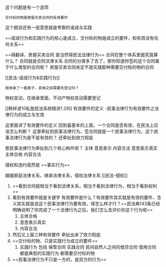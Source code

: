 
这个问题是有一个选项
```
交付标的物是房屋买卖合同的有效要件
```
这个题目还有一层意思就是考察的诺成与实践

==诺成行为和实践行为的核心是成立，交付标的物是成立的要件，和有效没有任何关系==

==得翻译，房屋买卖合同  是当然得民法法律行为==
合同在整个体系里面究竟算什么？
合同就是合同法律关系
合同的分类多了去了，那你知道你签的这个合同属于什么类型的合同呢？
房屋买卖合同肯定不是实践那种需要交付标的物的合同


[[民法-诺成行为&实践行为]]  


```
我继承了一套房子，卖掉之前需要先登记吗？
```
物权变动，在继承里面，不动产物权变动需要登记


[[韩祥波10私塾民法系统精讲1.29]]  有效要件的定义  -民事法律行为有效要件之法律行为的成立与生效

这里面讲了有效要件的定义
回到最基本的上面，一个合同是否有效，在民法上应该怎么判断？
这里牵扯到民事法律行为，签合同就是一个民事法律行为，这个民事法律行为是不是有效的？
还牵扯到效力瑕疵

那民事法律行为牵扯到几个核心构件呢？
	主体
	意思表示
	内容合法
意思表示真实
主体合格
内容合法

侵权和违约竟然是 ==事实行为==

婚姻家庭法律关系，继承法律关系，侵权法律关系
[[民法-侵权]]


1. ==看到合同就相当于看到法律关系，相当于看到法律行为，相当于看到权利==
2. 看到有效要件就是关键字 有效要件是什么？有效要件其实就是有效的要件，含义其实就是说这个民事法律行为要有效，得怎么样才行？==民法典143条已经明确说明了你完成了一个法律行为之后，我们怎么去评价你这个行为呢==
	1. 主体合格
	2. 意思表示真实
	3. 内容合法
3. 然后又上面三种有效要件 牵扯出来了效力瑕疵
4. ==交付标的物，只是实践行为成立的要件==
	1. 实践行为  包括 保管合同 实践合同 民间自然人之间的借贷合同 借用合同  都是典型的实践行为 都需要交付标的物
5. ==民事法律行为不只是一方的，是双方的行为==
